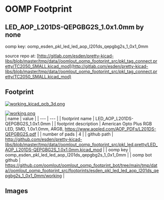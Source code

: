 # OOMP Footprint  
## LED_AOP_L201DS-QEPGBG2S_1.0x1.0mm  by none  
  
oomp key: oomp_esden_pkl_led_led_aop_l201ds_qepgbg2s_1_0x1_0mm  
  
source repo at: [http://gitlab.com/esden/pretty-kicad-libs/blob/master/tmp/data//oomlout_oomp_footprint_src/pkl_tag_connect.pretty/TC2050_SMALL.kicad_mod](http://gitlab.com/esden/pretty-kicad-libs/blob/master/tmp/data//oomlout_oomp_footprint_src/pkl_tag_connect.pretty/TC2050_SMALL.kicad_mod)  
## Footprint  
  
[![working_kicad_pcb_3d.png](working_kicad_pcb_3d_600.png)](working_kicad_pcb_3d.png)  
  
[![working.png](working_600.png)](working.png)  
| name | value | 
| --- | --- | 
| footprint name | LED_AOP_L201DS-QEPGBG2S_1.0x1.0mm | 
| footprint description | American Opto Plus RGB LED, SMD, 1.0x1.0mm, ARGB, https://www.aopled.com/AOP_PDFs/L201DS-QEPGBG2S.pdf | 
| number of pads | 4 | 
| github path | http://github.com/esden/pretty-kicad-libs/blob/master/tmp/data//oomlout_oomp_footprint_src/pkl_led.pretty/LED_AOP_L201DS-QEPGBG2S_1.0x1.0mm.kicad_mod | 
| oomp key | oomp_esden_pkl_led_led_aop_l201ds_qepgbg2s_1_0x1_0mm | 
| oomp bot github | https://github.com/oomlout/oomlout_oomp_footprint_bot/tree/main/tmp/data//oomlout_oomp_footprint_src/footprints/esden_pkl_led_led_aop_l201ds_qepgbg2s_1_0x1_0mm/working | 
## Images  
